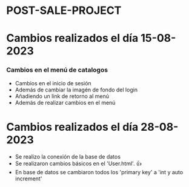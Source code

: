 # POST-SALE-PROJECT

# Cambios realizados el día 15-08-2023

### Cambios en el menú de catalogos
* Cambios en el inicio de sesión
* Además de cambiar la imagén de fondo del login
* Añadiendo un link de retorno al menú
* Además de realizar cambios en el menú


# Cambios realizados el día 28-08-2023
* Se realizo la conexión de la base de datos
* Se realizaron cambios básicos en el 'User.html'. 👍
* En base de datos se cambiaron todos los 'primary key' a 'int y auto increment'